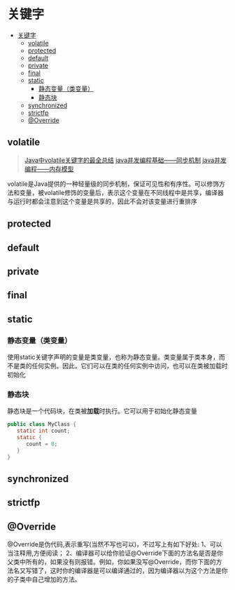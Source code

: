 # 关键字

- [关键字](#关键字)
  - [volatile](#volatile)
  - [protected](#protected)
  - [default](#default)
  - [private](#private)
  - [final](#final)
  - [static](#static)
    - [静态变量（类变量）](#静态变量类变量)
    - [静态块](#静态块)
  - [synchronized](#synchronized)
  - [strictfp](#strictfp)
  - [@Override](#override)

## volatile

> [Java中volatile关键字的最全总结](https://cloud.tencent.com/developer/article/1618122)
> [java并发编程基础——同步机制](https://juejin.cn/post/6844903930531414029)
> [java并发编程——内存模型](https://www.jianshu.com/p/b1f7dce224f7)

volatile是Java提供的一种轻量级的同步机制，保证可见性和有序性。可以修饰方法和变量，被volatile修饰的变量后，表示这个变量在不同线程中是共享，编译器与运行时都会注意到这个变量是共享的，因此不会对该变量进行重排序
<!-- TODO: 我怎么知道我写的代码是不是再同一个线程里 -->

## protected
<!-- TODO: -->

## default
<!-- TODO: -->

## private
<!-- TODO: -->

## final
<!-- TODO: -->

## static

### 静态变量（类变量）

使用static关键字声明的变量是类变量，也称为静态变量。类变量属于类本身，而不是类的任何实例。因此，它们可以在类的任何实例中访问，也可以在类被加载时初始化

### 静态块

静态块是一个代码块，在类被**加载**时执行。它可以用于初始化静态变量

```java
public class MyClass {
   static int count;
   static {
      count = 0;
   }
}

```

## synchronized
<!-- TODO: -->

## strictfp
<!-- TODO: -->

## @Override

@Override是伪代码,表示重写(当然不写也可以)，不过写上有如下好处:
1、可以当注释用,方便阅读；
2、编译器可以给你验证@Override下面的方法名是否是你父类中所有的，如果没有则报错。例如，你如果没写@Override，而你下面的方法名又写错了，这时你的编译器是可以编译通过的，因为编译器以为这个方法是你的子类中自己增加的方法。
